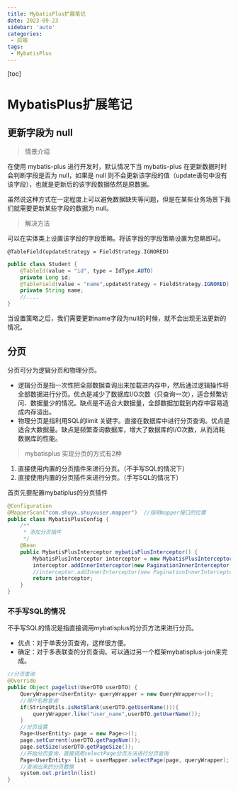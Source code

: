 ```yaml
---
title: MybatisPlus扩展笔记
date: 2023-09-23
sidebar: 'auto'
categories: 
 - 后端
tags:
 - MybatisPlus
---
```


[toc]

# MybatisPlus扩展笔记

## 更新字段为 null

> 情景介绍

在使用 mybatis-plus 进行开发时，默认情况下当 mybatis-plus 在更新数据时时会判断字段是否为 null，如果是 null 则不会更新该字段的值（update语句中没有该字段），也就是更新后的该字段数据依然是原数据。

虽然说这种方式在一定程度上可以避免数据缺失等问题，但是在某些业务场景下我们就需要更新某些字段的数据为 null。

> 解决方法

可以在实体类上设置该字段的字段策略。将该字段的字段策略设置为忽略即可。

```
@TableField(updateStrategy = FieldStrategy.IGNORED)
```

```java
public class Student {
    @TableId(value = "id", type = IdType.AUTO)
    private Long id;
    @TableField(value = "name",updateStrategy = FieldStrategy.IGNORED) // 设置字段策略为忽略
    private String name;
    //....
}
```

当设置策略之后，我们需要更新name字段为null的时候，就不会出现无法更新的情况。


## 分页

分页可分为逻辑分页和物理分页。

- 逻辑分页是指一次性把全部数据查询出来加载进内存中，然后通过逻辑操作将全部数据进行分页。优点是减少了数据库I/O次数（只查询一次），适合频繁访问、数据量少的情况。缺点是不适合大数据量，全部数据加载到内存中容易造成内存溢出。
- 物理分页是指利用SQL的limit 关键字。直接在数据库中进行分页查询。优点是适合大数据量。缺点是频繁查询数据库，增大了数据库的I/O次数，从而消耗数据库的性能。

> mybatisplus 实现分页的方式有2种
1. 直接使用内置的分页插件来进行分页。（不手写SQL的情况下）
2. 直接使用内置的分页插件来进行分页。（手写SQL的情况下）

首页先要配置mybatiplus的分页插件

```java
@Configuration
@MapperScan("com.shuyx.shuyxuser.mapper")  //指明mapper接口的位置
public class MybatisPlusConfig {
    /**
     * 添加分页插件
     */
    @Bean
    public MybatisPlusInterceptor mybatisPlusInterceptor() {
        MybatisPlusInterceptor interceptor = new MybatisPlusInterceptor();
        interceptor.addInnerInterceptor(new PaginationInnerInterceptor(DbType.MYSQL));//如果配置多个插件,切记分页最后添加
        //interceptor.addInnerInterceptor(new PaginationInnerInterceptor()); 如果有多数据源可以不配具体类型 否则都建议配上具体的DbType
        return interceptor;
    }
}
```


### 不手写SQL的情况

不手写SQL的情况是指直接调用mybatisplus的分页方法来进行分页。
- 优点：对于单表分页查询，这样很方便。
- 确定：对于多表联查的分页查询。可以通过另一个框架mybatisplus-join来完成。

```java
//分页查询
@Override
public Object pagelist(UserDTO userDTO) {
    QueryWrapper<UserEntity> queryWrapper = new QueryWrapper<>();
    //用户名称查询
    if(StringUtils.isNotBlank(userDTO.getUserName())){
        queryWrapper.like("user_name",userDTO.getUserName());
    }
    //分页设置
    Page<UserEntity> page = new Page<>();
    page.setCurrent(userDTO.getPageNum());
    page.setSize(userDTO.getPageSize());
    //开始分页查询，直接调用selectPage分页方法进行分页查询
    Page<UserEntity> list = userMapper.selectPage(page, queryWrapper);
    //查询出来的分页数据
    system.out.println(list)
}
```

